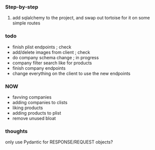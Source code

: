 ### Step-by-step

1. add sqlalchemy to the project, and swap out tortoise for it on some simple routes

### todo

- finish plist endpoints ; check
- add/delete images from client ; check
- do company schema change ; in progress
- company filter search like for products
- finish company endpoints
- change everything on the client to use the new endpoints

### NOW

- favving companies
- adding companies to clists
- liking products
- adding products to plist
- remove unused bloat

### thoughts

only use Pydantic for RESPONSE/REQUEST objects?
